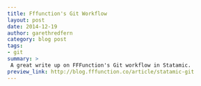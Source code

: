 ```yaml
---
title: Fffunction's Git Workflow
layout: post
date: 2014-12-19
author: garethredfern
category: blog post
tags:
- git
summary: >
 A great write up on FFFunction's Git workflow in Statamic.
preview_link: http://blog.fffunction.co/article/statamic-git
---
```

